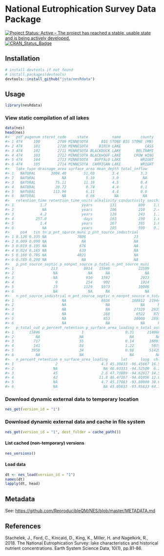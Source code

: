 
<!-- README.md is generated from README.Rmd. Please edit that file -->
National Eutrophication Survey Data Package
===========================================

[![Project Status: Active – The project has reached a stable, usable state and is being actively developed.](http://www.repostatus.org/badges/latest/active.svg)](http://www.repostatus.org/#active) [![CRAN\_Status\_Badge](http://www.r-pkg.org/badges/version/nesRdata)](https://cran.r-project.org/package=nesRdata)

Installation
------------

``` r
# install devtools if not found
# install.packages(devtools)
devtools::install_github("jsta/nesRdata")
```

Usage
-----

``` r
library(nesRdata)
```

### View static compilation of all lakes

``` r
data(nes)
head(nes)
#>   pdf pagenum storet_code     state           name         county
#> 1 474     100        2709 MINNESOTA      BIG STONE BIG STONE (MN)
#> 2 474     101        2710 MINNESOTA     BIRCH LAKE           CASS
#> 3 474     102        2711 MINNESOTA BLACKDUCK LAKE       BELTRAMI
#> 4 474     103        2712 MINNESOTA BLACKHOOF LAKE      CROW WING
#> 5 474     104        2713 MINNESOTA   BUFFALO LAKE         WRIGHT
#> 6 474     105        2714 MINNESOTA  CARRIGAN LAKE         WRIGHT
#>   lake_type drainage_area surface_area mean_depth total_inflow
#> 1   NATURAL       3004.40        51.03        3.4          3.3
#> 2   NATURAL            NA         5.19        3.0           NA
#> 3   NATURAL         75.11        11.10        4.5          0.4
#> 4   NATURAL         20.72         0.74        4.4          0.1
#> 5   NATURAL        113.96         6.11        4.4          0.6
#> 6   NATURAL            NA         0.66         NA           NA
#>   retention_time retention_time_units alkalinity conductivity secchi    tp
#> 1            1.7                years        131          800    1.0 0.159
#> 2             NA                years        106          210    2.4 0.019
#> 3            4.2                years        128          243    1.7 0.038
#> 4          257.0                 days        103          230    1.6 0.043
#> 5            1.4                years        167          395    1.0 0.209
#> 6             NA                years        185          590    0.3 1.215
#>     po4   tin tn p_pnt_source_muni p_pnt_source_industrial
#> 1 0.126 0.335 NA              7696                      23
#> 2 0.009 0.090 NA                NA                      NA
#> 3 0.019 0.195 NA               676                      NA
#> 4 0.024 0.185 NA               639                      NA
#> 5 0.160 0.795 NA              4821                      NA
#> 6 0.785 0.290 NA                NA                      NA
#>   p_pnt_source_septic p_nonpnt_source p_total n_pnt_source_muni
#> 1                 213            8014   15946             22599
#> 2                  NA              NA      NA                NA
#> 3                  NA             916    1592              2023
#> 4                   9             254     902              1914
#> 5                  23            1129    5973             10086
#> 6                  NA              NA      NA                NA
#>   n_pnt_source_industrial n_pnt_source_septic n_nonpnt_source n_total
#> 1                      NA                8036          188812  219447
#> 2                      NA                  NA              NA      NA
#> 3                      NA                  NA           27329   29351
#> 4                      NA                 268            6522    8703
#> 5                      NA                 853           18000   28939
#> 6                      NA                  NA              NA      NA
#>   p_total_out p_percent_retention p_surface_area_loading n_total_out
#> 1       15846                   1                   0.31      214068
#> 2          NA                  NA                     NA          NA
#> 3         717                  55                   0.14       16091
#> 4         141                  84                   1.22        5075
#> 5        3950                  34                   0.98       51429
#> 6          NA                  NA                     NA          NA
#>   n_percent_retention n_surface_area_loading      lat      long  chl
#> 1                   2                    4.3 45.30833 -96.45667 16.5
#> 2                  NA                     NA 46.93333 -94.52500  6.2
#> 3                  45                    2.6 47.73889 -94.62917 14.5
#> 4                  42                   11.8 46.47167 -94.01056 12.8
#> 5                  NA                    4.7 45.17083 -93.88000 38.0
#> 6                  NA                     NA 45.05833 -93.95833 84.3
```

### Download dynamic external data to temporary location

``` r
nes_get(version_id = "1")
```

### Download dynamic external data and cache in file system

``` r
nes_get(version_id = "1", dest_folder = cache_path())
```

#### List cached (non-temporary) versions

``` r
nes_versions()
```

#### Load data

``` r
dt <- nes_load(version_id = "1")
names(dt)
lapply(dt, head)
```

Metadata
--------

See: <https://github.com/ReproducibleQM/NES/blob/master/METADATA.md>

References
----------

Stachelek, J., Ford, C., Kincaid, D., King, K., Miller, H. and Nagelkirk, R., 2018. The National Eutrophication Survey: lake characteristics and historical nutrient concentrations. Earth System Science Data, 10(1), pp.81-86.
